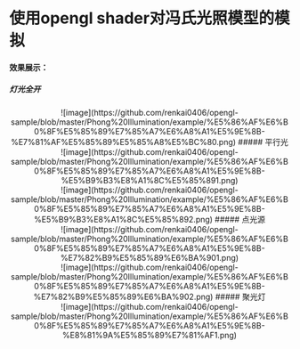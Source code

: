 # 使用opengl shader对冯氏光照模型的模拟

#### 效果展示：
##### 灯光全开
  <div align=center>![image](https://github.com/renkai0406/opengl-sample/blob/master/Phong%20Illumination/example/%E5%86%AF%E6%B0%8F%E5%85%89%E7%85%A7%E6%A8%A1%E5%9E%8B-%E7%81%AF%E5%85%89%E5%85%A8%E5%BC%80.png)
##### 平行光
  <div align=center>![image](https://github.com/renkai0406/opengl-sample/blob/master/Phong%20Illumination/example/%E5%86%AF%E6%B0%8F%E5%85%89%E7%85%A7%E6%A8%A1%E5%9E%8B-%E5%B9%B3%E8%A1%8C%E5%85%891.png)
  <div align=center>![image](https://github.com/renkai0406/opengl-sample/blob/master/Phong%20Illumination/example/%E5%86%AF%E6%B0%8F%E5%85%89%E7%85%A7%E6%A8%A1%E5%9E%8B-%E5%B9%B3%E8%A1%8C%E5%85%892.png)
##### 点光源
  <div align=center>![image](https://github.com/renkai0406/opengl-sample/blob/master/Phong%20Illumination/example/%E5%86%AF%E6%B0%8F%E5%85%89%E7%85%A7%E6%A8%A1%E5%9E%8B-%E7%82%B9%E5%85%89%E6%BA%901.png)
  <div align=center>![image](https://github.com/renkai0406/opengl-sample/blob/master/Phong%20Illumination/example/%E5%86%AF%E6%B0%8F%E5%85%89%E7%85%A7%E6%A8%A1%E5%9E%8B-%E7%82%B9%E5%85%89%E6%BA%902.png)
##### 聚光灯
  <div align=center>![image](https://github.com/renkai0406/opengl-sample/blob/master/Phong%20Illumination/example/%E5%86%AF%E6%B0%8F%E5%85%89%E7%85%A7%E6%A8%A1%E5%9E%8B-%E8%81%9A%E5%85%89%E7%81%AF1.png)
  
 
